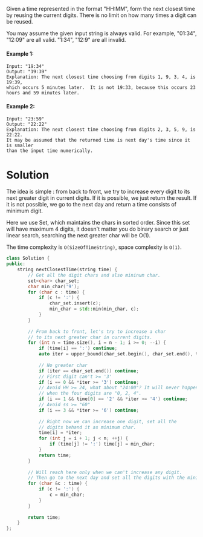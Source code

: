 Given a time represented in the format "HH:MM", form the next closest time by reusing the current digits. There is no limit on how many times a digit can be reused.

You may assume the given input string is always valid. For example, "01:34", "12:09" are all valid. "1:34", "12:9" are all invalid.

#### Example 1:

```
Input: "19:34"
Output: "19:39"
Explanation: The next closest time choosing from digits 1, 9, 3, 4, is 19:39, 
which occurs 5 minutes later.  It is not 19:33, because this occurs 23 hours and 59 minutes later.
```

#### Example 2:

```
Input: "23:59"
Output: "22:22"
Explanation: The next closest time choosing from digits 2, 3, 5, 9, is 22:22. 
It may be assumed that the returned time is next day's time since it is smaller 
than the input time numerically.
```

# Solution

The idea is simple : from back to front, we try to increase every digit to its next greater digit in current digits. If it is possible, we just return the result. If it is not possible, we go to the next day and return a time consists of minimum digit.

Here we use Set, which maintains the chars in sorted order. Since this set will have maximum 4 digits, it doesn't matter you do binary search or just linear search, searching the next greater char will be O(1).

The time complexity is ```O(SizeOfTimeString)```, space complexity is ```O(1)```.

```cpp
class Solution {
public:
    string nextClosestTime(string time) {
        // Get all the digit chars and also mininum char.
        set<char> char_set;
        char min_char('9');
        for (char c : time) {
            if (c != ':') {
                char_set.insert(c);
                min_char = std::min(min_char, c);
            }
        }
        
        // From back to front, let's try to increase a char 
        // to its next greater char in current digits.
        for (int n = time.size(), i = n - 1; i >= 0; --i) {
            if (time[i] == ':') continue;
            auto iter = upper_bound(char_set.begin(), char_set.end(), time[i]);
            
            // No greater char
            if (iter == char_set.end()) continue;
            // First digit can't >= '3'
            if (i == 0 && *iter >= '3') continue;
            // Avoid HH >= 24, what about "24:00"? It will never happen
            // when the four digits are "0, 2, 4".
            if (i == 1 && time[0] == '2' && *iter >= '4') continue;
            // Avoid ss >= "60"
            if (i == 3 && *iter >= '6') continue;
            
            // Right now we can increase one digit, set all the 
            // digits behand it as minimum char.
            time[i] = *iter;
            for (int j = i + 1; j < n; ++j) {
                if (time[j] != ':') time[j] = min_char;
            }
            return time;
        }
        
        // Will reach here only when we can't increase any digit.
        // Then go to the next day and set all the digits with the minimum digit.
        for (char &c : time) {
            if (c != ':') {
                c = min_char;
            }
        }
        
        return time;
    }
};
```
